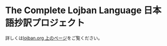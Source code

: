 # The Complete Lojban Language 日本語抄訳プロジェクト

詳しくは[lojban.org 上のページ](http://www.lojban.org/tiki/The+Complete+Lojban+Language+日本語抄訳)をご覧ください。
